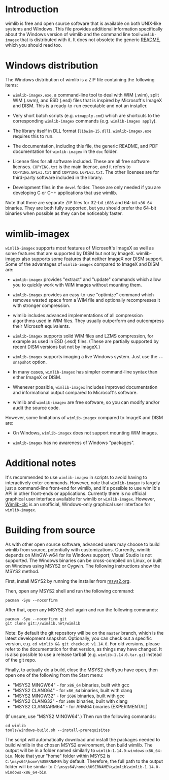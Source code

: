 # Introduction

wimlib is free and open source software that is available on both UNIX-like
systems and Windows.  This file provides additional information specifically
about the Windows version of wimlib and the command line tool `wimlib-imagex`
that is distributed with it.  It does not obsolete the generic
[README](README.md), which you should read too.

# Windows distribution

The Windows distribution of wimlib is a ZIP file containing the following items:

- `wimlib-imagex.exe`, a command-line tool to deal with WIM (.wim), split WIM
  (.swm), and ESD (.esd) files that is inspired by Microsoft's ImageX and DISM.
  This is a ready-to-run executable and not an installer.

- Very short batch scripts (e.g. `wimapply.cmd`) which are shortcuts to the
  corresponding `wimlib-imagex` commands (e.g. `wimlib-imagex apply`).

- The library itself in DLL format (`libwim-15.dll`).  `wimlib-imagex.exe`
  requires this to run.

- The documentation, including this file, the generic README, and PDF
  documentation for `wimlib-imagex` in the `doc` folder.

- License files for all software included.  These are all free software
  licenses.  `COPYING.txt` is the main license, and it refers to
  `COPYING.GPLv3.txt` and `COPYING.LGPLv3.txt`.  The other licenses are for
  third-party software included in the library.

- Development files in the `devel` folder.  These are only needed if you are
  developing C or C++ applications that use wimlib.

Note that there are separate ZIP files for 32-bit `i686` and 64-bit `x86_64`
binaries.  They are both fully supported, but you should prefer the 64-bit
binaries when possible as they can be noticeably faster.

# wimlib-imagex

`wimlib-imagex` supports most features of Microsoft's ImageX as well as some
features that are supported by DISM but not by ImageX.  wimlib-imagex also
supports some features that neither ImageX nor DISM support.  Some of the
advantages of `wimlib-imagex` compared to ImageX and DISM are:

- `wimlib-imagex` provides "extract" and "update" commands which allow you to
  quickly work with WIM images without mounting them.

- `wimlib-imagex` provides an easy-to-use "optimize" command which removes
  wasted space from a WIM file and optionally recompresses it with stronger
  compression.

- wimlib includes advanced implementations of all compression algorithms used in
  WIM files.  They usually outperform and outcompress their Microsoft
  equivalents.

- `wimlib-imagex` supports solid WIM files and LZMS compression, for example as
  used in ESD (.esd) files.  (These are partially supported by recent DISM
  versions but not by ImageX.)

- `wimlib-imagex` supports imaging a live Windows system.  Just use the
  `--snapshot` option.

- In many cases, `wimlib-imagex` has simpler command-line syntax than either
  ImageX or DISM.

- Whenever possible, `wimlib-imagex` includes improved documentation and
  informational output compared to Microsoft's software.

- wimlib and `wimlib-imagex` are free software, so you can modify and/or audit
  the source code.

However, some limitations of `wimlib-imagex` compared to ImageX and DISM are:

- On Windows, `wimlib-imagex` does not support mounting WIM images.

- `wimlib-imagex` has no awareness of Windows "packages".

# Additional notes

It's recommended to use `wimlib-imagex` in scripts to avoid having to
interactively enter commands.  However, note that `wimlib-imagex` is largely
just a command-line front-end for wimlib, and it's possible to use wimlib's API
in other front-ends or applications.  Currently there is no official graphical
user interface available for wimlib or `wimlib-imagex`.  However,
[Wimlib-clc](https://reboot.pro/files/file/588-wimlib-clc/) is an unofficial,
Windows-only graphical user interface for `wimlib-imagex`.

# Building from source

As with other open source software, advanced users may choose to build wimlib
from source, potentially with customizations.  Currently, wimlib depends on
MinGW-w64 for its Windows support; Visual Studio is not supported.  The Windows
binaries can be cross-compiled on Linux, or built on Windows using MSYS2 or
Cygwin.  The following instructions show the MSYS2 method.

First, install MSYS2 by running the installer from
[msys2.org](https://www.msys2.org).

Then, open any MSYS2 shell and run the following command:

    pacman -Syu --noconfirm

After that, open any MSYS2 shell again and run the following commands:

    pacman -Syu --noconfirm git
    git clone git://wimlib.net/wimlib

Note: By default the git repository will be on the `master` branch, which is the
latest development snapshot.  Optionally, you can check out a specific version,
e.g. `cd wimlib && git checkout v1.14.0`.  For old versions, please refer to the
documentation for that version, as things may have changed.  It is also possible
to use a release tarball (e.g. `wimlib-1.14.0.tar.gz`) instead of the git repo.

Finally, to actually do a build, close the MSYS2 shell you have open, then open
one of the following from the Start menu:

- "MSYS2 MINGW64" - for `x86_64` binaries, built with gcc
- "MSYS2 CLANG64" - for `x86_64` binaries, built with clang
- "MSYS2 MINGW32" - for `i686` binaries, built with gcc
- "MSYS2 CLANG32" - for `i686` binaries, built with clang
- "MSYS2 CLANGARM64" - for ARM64 binaries (EXPERIMENTAL)

(If unsure, use "MSYS2 MINGW64".)  Then run the following commands:

    cd wimlib
    tools/windows-build.sh --install-prerequisites

The script will automatically download and install the packages needed to build
wimlib in the chosen MSYS2 environment, then build wimlib.  The output will be
in a folder named similarly to `wimlib-1.14.0-windows-x86_64-bin`.  Note that
your "home" folder within MSYS2 is `C:\msys64\home\%USERNAME%` by default.
Therefore, the full path to the output folder will be similar to
`C:\msys64\home\%USERNAME%\wimlib\wimlib-1.14.0-windows-x86_64-bin`.
